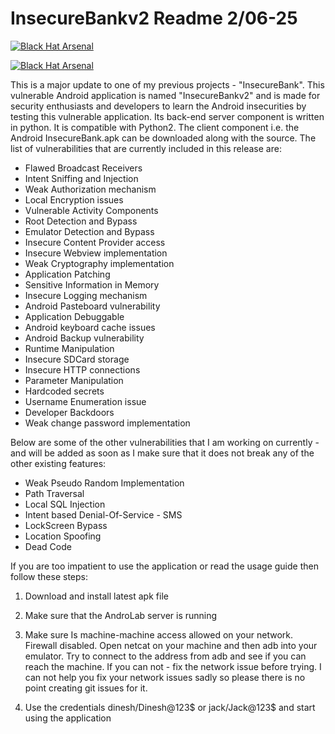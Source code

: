 InsecureBankv2 Readme 2/06-25
==========

[![Black Hat Arsenal](https://www.toolswatch.org/badges/arsenal/2015.svg)](https://www.blackhat.com/eu-15/arsenal.html/)

[![Black Hat Arsenal](https://www.toolswatch.org/badges/arsenal/2016.svg)](https://www.blackhat.com/us-16/arsenal.html/)

This is a major update to one of my previous projects - "InsecureBank". This vulnerable Android application is named "InsecureBankv2" and is made for security enthusiasts and developers to learn the Android insecurities by testing this vulnerable application. Its back-end server component is written in python. It is compatible with Python2. The client component i.e. the Android InsecureBank.apk can be downloaded along with the source. The list of vulnerabilities that are currently included in this release are:

* Flawed Broadcast Receivers
* Intent Sniffing and Injection
* Weak Authorization mechanism
* Local Encryption issues
* Vulnerable Activity Components
* Root Detection and Bypass
* Emulator Detection and Bypass
* Insecure Content Provider access
* Insecure Webview implementation
* Weak Cryptography implementation
* Application Patching
* Sensitive Information in Memory
* Insecure Logging mechanism
* Android Pasteboard vulnerability
* Application Debuggable
* Android keyboard cache issues
* Android Backup vulnerability
* Runtime Manipulation
* Insecure SDCard storage
* Insecure HTTP connections
* Parameter Manipulation
* Hardcoded secrets
* Username Enumeration issue
* Developer Backdoors
* Weak change password implementation

Below are some of the other vulnerabilities that I am working on currently - and will be added as soon as I make sure that it does not break any of the other existing features:
* Weak Pseudo Random Implementation
* Path Traversal
* Local SQL Injection
* Intent based Denial-Of-Service - SMS
* LockScreen Bypass
* Location Spoofing
* Dead Code


If you are too impatient to use the application or read the usage guide then follow these steps:

1) Download and install latest apk file

2) Make sure that the AndroLab server is running

3) Make sure Is machine-machine access allowed on your network. Firewall disabled. Open netcat on your machine and then adb into your emulator. Try to connect to the address from adb and see if you can reach the machine. If you can not - fix the network issue before trying. I can not help you fix your network issues sadly so please there is no point creating git issues for it. 

4) Use the credentials dinesh/Dinesh@123$ or jack/Jack@123$ and start using the application

